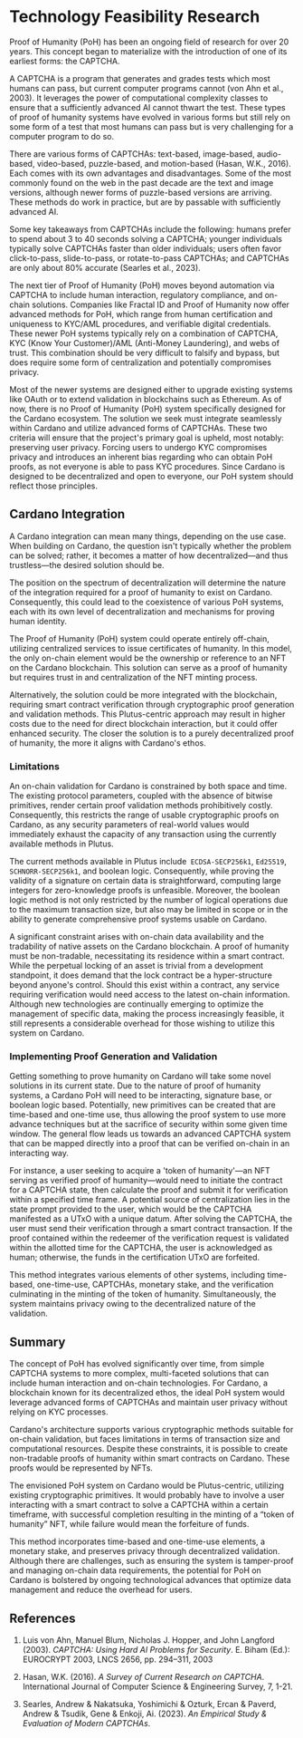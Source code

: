# Technology Feasibility Research

Proof of Humanity (PoH) has been an ongoing field of research for over 20 years. This concept began to materialize with the introduction of one of its earliest forms: the CAPTCHA.

A CAPTCHA is a program that generates and grades tests which most humans can pass, but current computer programs cannot (von Ahn et al., 2003). It leverages the power of computational complexity classes to ensure that a sufficiently advanced AI cannot thwart the test. These types of proof of humanity systems have evolved in various forms but still rely on some form of a test that most humans can pass but is very challenging for a computer program to do so.

There are various forms of CAPTCHAs: text-based, image-based, audio-based, video-based, puzzle-based, and motion-based (Hasan, W.K., 2016). Each comes with its own advantages and disadvantages. Some of the most commonly found on the web in the past decade are the text and image versions, although newer forms of puzzle-based versions are arriving. These methods do work in practice, but are by passable with sufficiently advanced AI.

Some key takeaways from CAPTCHAs include the following: humans prefer to spend about 3 to 40 seconds solving a CAPTCHA; younger individuals typically solve CAPTCHAs faster than older individuals; users often favor click-to-pass, slide-to-pass, or rotate-to-pass CAPTCHAs; and CAPTCHAs are only about 80% accurate (Searles et al., 2023).

The next tier of Proof of Humanity (PoH) moves beyond automation via CAPTCHA to include human interaction, regulatory compliance, and on-chain solutions. Companies like Fractal ID and Proof of Humanity now offer advanced methods for PoH, which range from human certification and uniqueness to KYC/AML procedures, and verifiable digital credentials. These newer PoH systems typically rely on a combination of CAPTCHA, KYC (Know Your Customer)/AML (Anti-Money Laundering), and webs of trust. This combination should be very difficult to falsify and bypass, but does require some form of centralization and potentially compromises privacy.

Most of the newer systems are designed either to upgrade existing systems like OAuth or to extend validation in blockchains such as Ethereum. As of now, there is no Proof of Humanity (PoH) system specifically designed for the Cardano ecosystem. The solution we seek must integrate seamlessly within Cardano and utilize advanced forms of CAPTCHAs. These two criteria will ensure that the project's primary goal is upheld, most notably: preserving user privacy. Forcing users to undergo KYC compromises privacy and introduces an inherent bias regarding who can obtain PoH proofs, as not everyone is able to pass KYC procedures. Since Cardano is designed to be decentralized and open to everyone, our PoH system should reflect those principles.

## Cardano Integration

A Cardano integration can mean many things, depending on the use case. When building on Cardano, the question isn't typically whether the problem can be solved; rather, it becomes a matter of how decentralized—and thus trustless—the desired solution should be.

The position on the spectrum of decentralization will determine the nature of the integration required for a proof of humanity to exist on Cardano. Consequently, this could lead to the coexistence of various PoH systems, each with its own level of decentralization and mechanisms for proving human identity.

The Proof of Humanity (PoH) system could operate entirely off-chain, utilizing centralized services to issue certificates of humanity. In this model, the only on-chain element would be the ownership or reference to an NFT on the Cardano blockchain. This solution can serve as a proof of humanity but requires trust in and centralization of the NFT minting process.

Alternatively, the solution could be more integrated with the blockchain, requiring smart contract verification through cryptographic proof generation and validation methods. This Plutus-centric approach may result in higher costs due to the need for direct blockchain interaction, but it could offer enhanced security. The closer the solution is to a purely decentralized proof of humanity, the more it aligns with Cardano's ethos.

### Limitations

An on-chain validation for Cardano is constrained by both space and time. The existing protocol parameters, coupled with the absence of bitwise primitives, render certain proof validation methods prohibitively costly. Consequently, this restricts the range of usable cryptographic proofs on Cardano, as any security parameters of real-world values would immediately exhaust the capacity of any transaction using the currently available methods in Plutus.

The current methods available in Plutus include` ECDSA-SECP256k1`, `Ed25519`, `SCHNORR-SECP256k1`, and boolean logic. Consequently, while proving the validity of a signature on certain data is straightforward, computing large integers for zero-knowledge proofs is unfeasible. Moreover, the boolean logic method is not only restricted by the number of logical operations due to the maximum transaction size, but also may be limited in scope or in the ability to generate comprehensive proof systems usable on Cardano.

A significant constraint arises with on-chain data availability and the tradability of native assets on the Cardano blockchain. A proof of humanity must be non-tradable, necessitating its residence within a smart contract. While the perpetual locking of an asset is trivial from a development standpoint, it does demand that the lock contract be a hyper-structure beyond anyone's control. Should this exist within a contract, any service requiring verification would need access to the latest on-chain information. Although new technologies are continually emerging to optimize the management of specific data, making the process increasingly feasible, it still represents a considerable overhead for those wishing to utilize this system on Cardano.

### Implementing Proof Generation and Validation

Getting something to prove humanity on Cardano will take some novel solutions in its current state. Due to the nature of proof of humanity systems, a Cardano PoH will need to be interacting, signature base, or boolean logic based. Potentially, new primitives can be created that are time-based and one-time use, thus allowing the proof system to use more advance techniques but at the sacrifice of security within some given time window. The general flow leads us towards an advanced CAPTCHA system that can be mapped directly into a proof that can be verified on-chain in an interacting way. 

For instance, a user seeking to acquire a 'token of humanity'—an NFT serving as verified proof of humanity—would need to initiate the contract for a CAPTCHA state, then calculate the proof and submit it for verification within a specified time frame. A potential source of centralization lies in the state prompt provided to the user, which would be the CAPTCHA manifested as a UTxO with a unique datum. After solving the CAPTCHA, the user must send their verification through a smart contract transaction. If the proof contained within the redeemer of the verification request is validated within the allotted time for the CAPTCHA, the user is acknowledged as human; otherwise, the funds in the certification UTxO are forfeited.

This method integrates various elements of other systems, including time-based, one-time-use, CAPTCHAs, monetary stake, and the verification culminating in the minting of the token of humanity. Simultaneously, the system maintains privacy owing to the decentralized nature of the validation.

## Summary

The concept of PoH has evolved significantly over time, from simple CAPTCHA systems to more complex, multi-faceted solutions that can include human interaction and on-chain technologies. For Cardano, a blockchain known for its decentralized ethos, the ideal PoH system would leverage advanced forms of CAPTCHAs and maintain user privacy without relying on KYC processes.

Cardano's architecture supports various cryptographic methods suitable for on-chain validation, but faces limitations in terms of transaction size and computational resources. Despite these constraints, it is possible to create non-tradable proofs of humanity within smart contracts on Cardano. These proofs would be represented by NFTs.

The envisioned PoH system on Cardano would be Plutus-centric, utilizing existing cryptographic primitives. It would probably have to involve a user interacting with a smart contract to solve a CAPTCHA within a certain timeframe, with successful completion resulting in the minting of a “token of humanity” NFT, while failure would mean the forfeiture of funds.

This method incorporates time-based and one-time-use elements, a monetary stake, and preserves privacy through decentralized validation. Although there are challenges, such as ensuring the system is tamper-proof and managing on-chain data requirements, the potential for PoH on Cardano is bolstered by ongoing technological advances that optimize data management and reduce the overhead for users.


## References

1. Luis von Ahn, Manuel Blum, Nicholas J. Hopper, and John Langford (2003). *CAPTCHA: Using Hard AI Problems for Security*. E. Biham (Ed.): EUROCRYPT 2003, LNCS 2656, pp. 294–311, 2003

2. Hasan, W.K. (2016). *A Survey of Current Research on CAPTCHA*. International Journal of Computer Science & Engineering Survey, 7, 1-21.

3. Searles, Andrew & Nakatsuka, Yoshimichi & Ozturk, Ercan & Paverd, Andrew & Tsudik, Gene & Enkoji, Ai. (2023). *An Empirical Study & Evaluation of Modern CAPTCHAs*. 